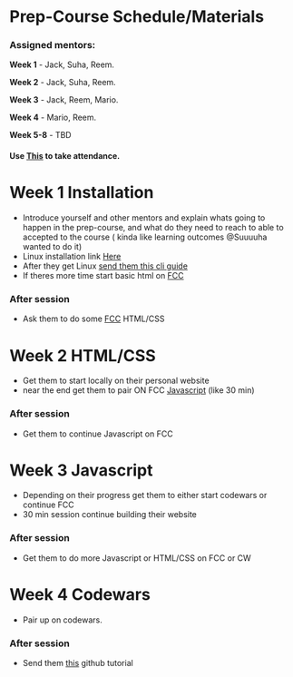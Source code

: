 # Prep-Course Schedule/Materials

### Assigned mentors:
**Week 1** - Jack, Suha, Reem.

**Week 2** - Jack, Suha, Reem.

**Week 3** - Jack, Reem, Mario.

**Week 4** - Mario, Reem.

**Week 5-8** - TBD

#### Use [This](https://docs.google.com/spreadsheets/d/1_1VHwPyfwxBSUF16I2o4WBQTi-cZsjjFLhSfUyOfisk/edit?usp=sharing) to take attendance.

# Week 1 Installation
- Introduce yourself and other mentors and explain whats going to happen in the prep-course, and what do they need to reach to able to accepted to the course ( kinda like learning outcomes @Suuuuha wanted to do it)
- Linux installation link [Here](http://www.everydaylinuxuser.com/2015/11/how-to-install-ubuntu-linux-alongside.html)
- After they get Linux [send them this cli guide](https://learnpythonthehardway.org/book/appendixa.html)
- If theres more time start basic html on [FCC](https://www.freecodecamp.org/challenges/learn-how-freecodecamp-works)
### After session
- Ask them to do some [FCC](https://www.freecodecamp.org/challenges/learn-how-freecodecamp-works) HTML/CSS

# Week 2 HTML/CSS
- Get them to start locally on their personal website
- near the end get them to pair ON FCC [Javascript](https://www.freecodecamp.org/challenges/comment-your-javascript-code) (like 30 min)
### After session
- Get them to continue Javascript on FCC

# Week 3 Javascript
- Depending on their progress get them to either start codewars or continue FCC
- 30 min session continue building their website
### After session
- Get them to do more Javascript or HTML/CSS on FCC or CW

# Week 4 Codewars
- Pair up on codewars.
### After session
- Send them [this](https://www.udacity.com/course/how-to-use-git-and-github--ud775) github tutorial
